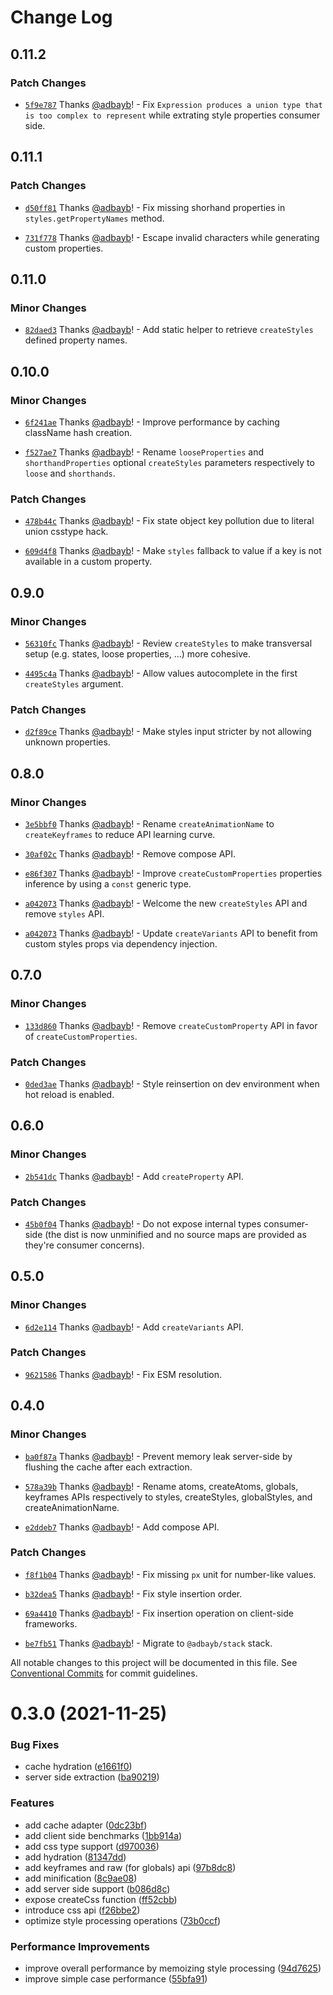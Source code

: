 # Change Log

## 0.11.2

### Patch Changes

- [`5f9e787`](https://github.com/adbayb/coulis/commit/5f9e787a1e2dcce61964e5adabcbb843b3b4b5ce) Thanks [@adbayb](https://github.com/adbayb)! - Fix `Expression produces a union type that is too complex to represent` while extrating style properties consumer side.

## 0.11.1

### Patch Changes

- [`d50ff81`](https://github.com/adbayb/coulis/commit/d50ff8121fcb7e74201a578dd4890590d1468ad4) Thanks [@adbayb](https://github.com/adbayb)! - Fix missing shorhand properties in `styles.getPropertyNames` method.

- [`731f778`](https://github.com/adbayb/coulis/commit/731f77825a1a9853c61735de8dd91cb16705c619) Thanks [@adbayb](https://github.com/adbayb)! - Escape invalid characters while generating custom properties.

## 0.11.0

### Minor Changes

- [`82daed3`](https://github.com/adbayb/coulis/commit/82daed3bd650ba23bc3e07f089208e01d77fe30b) Thanks [@adbayb](https://github.com/adbayb)! - Add static helper to retrieve `createStyles` defined property names.

## 0.10.0

### Minor Changes

- [`6f241ae`](https://github.com/adbayb/coulis/commit/6f241ae6e3e40e81825f5635494636a4247a609a) Thanks [@adbayb](https://github.com/adbayb)! - Improve performance by caching className hash creation.

- [`f527ae7`](https://github.com/adbayb/coulis/commit/f527ae7bc52262ffcd03aeb8b29de5eb68773e1b) Thanks [@adbayb](https://github.com/adbayb)! - Rename `looseProperties` and `shorthandProperties` optional `createStyles` parameters respectively to `loose` and `shorthands`.

### Patch Changes

- [`478b44c`](https://github.com/adbayb/coulis/commit/478b44cbab86a8dd5dc5cfa9bf6ffb89e49ac998) Thanks [@adbayb](https://github.com/adbayb)! - Fix state object key pollution due to literal union csstype hack.

- [`609d4f8`](https://github.com/adbayb/coulis/commit/609d4f8a18733639e42ebd3bd8197886dfbcf0b0) Thanks [@adbayb](https://github.com/adbayb)! - Make `styles` fallback to value if a key is not available in a custom property.

## 0.9.0

### Minor Changes

- [`56310fc`](https://github.com/adbayb/coulis/commit/56310fc381ed316da9418d1e4bb8e734e2190d75) Thanks [@adbayb](https://github.com/adbayb)! - Review `createStyles` to make transversal setup (e.g. states, loose properties, ...) more cohesive.

- [`4495c4a`](https://github.com/adbayb/coulis/commit/4495c4a9ab67a15202ca9bcd934903a927a68298) Thanks [@adbayb](https://github.com/adbayb)! - Allow values autocomplete in the first `createStyles` argument.

### Patch Changes

- [`d2f89ce`](https://github.com/adbayb/coulis/commit/d2f89cedcdce50019fe714ea558b2cbf3395f3e5) Thanks [@adbayb](https://github.com/adbayb)! - Make styles input stricter by not allowing unknown properties.

## 0.8.0

### Minor Changes

- [`3e5bbf0`](https://github.com/adbayb/coulis/commit/3e5bbf0a19d8dd8a800ec120c0db0d542538ce58) Thanks [@adbayb](https://github.com/adbayb)! - Rename `createAnimationName` to `createKeyframes` to reduce API learning curve.

- [`30af02c`](https://github.com/adbayb/coulis/commit/30af02c21e8c5bae179b7b8356663932ed348a55) Thanks [@adbayb](https://github.com/adbayb)! - Remove compose API.

- [`e86f307`](https://github.com/adbayb/coulis/commit/e86f307959b17cf44d861d17cb76d9d92d1fddaa) Thanks [@adbayb](https://github.com/adbayb)! - Improve `createCustomProperties` properties inference by using a `const` generic type.

- [`a042073`](https://github.com/adbayb/coulis/commit/a04207353a35f7503b793974ad8016c2ed2a394c) Thanks [@adbayb](https://github.com/adbayb)! - Welcome the new `createStyles` API and remove `styles` API.

- [`a042073`](https://github.com/adbayb/coulis/commit/a04207353a35f7503b793974ad8016c2ed2a394c) Thanks [@adbayb](https://github.com/adbayb)! - Update `createVariants` API to benefit from custom styles props via dependency injection.

## 0.7.0

### Minor Changes

- [`133d860`](https://github.com/adbayb/coulis/commit/133d860ceac1f6b29afa69554e9dc9c979951a0f) Thanks [@adbayb](https://github.com/adbayb)! - Remove `createCustomProperty` API in favor of `createCustomProperties`.

### Patch Changes

- [`0ded3ae`](https://github.com/adbayb/coulis/commit/0ded3aec64ee75c4cc7411137735db49d2c9ef77) Thanks [@adbayb](https://github.com/adbayb)! - Style reinsertion on dev environment when hot reload is enabled.

## 0.6.0

### Minor Changes

- [`2b541dc`](https://github.com/adbayb/coulis/commit/2b541dc5d26c473d4b9ac40744f8078e09980741) Thanks [@adbayb](https://github.com/adbayb)! - Add `createProperty` API.

### Patch Changes

- [`45b0f04`](https://github.com/adbayb/coulis/commit/45b0f04b25c1b8d7c7d54bae6bb662a5f26a1205) Thanks [@adbayb](https://github.com/adbayb)! - Do not expose internal types consumer-side (the dist is now unminified and no source maps are provided as they're consumer concerns).

## 0.5.0

### Minor Changes

- [`6d2e114`](https://github.com/adbayb/coulis/commit/6d2e1147bc4dfc1af6876d6500d348b82cfb6cae) Thanks [@adbayb](https://github.com/adbayb)! - Add `createVariants` API.

### Patch Changes

- [`9621586`](https://github.com/adbayb/coulis/commit/9621586d014cc036821347396e0f16e39919425e) Thanks [@adbayb](https://github.com/adbayb)! - Fix ESM resolution.

## 0.4.0

### Minor Changes

- [`ba0f87a`](https://github.com/adbayb/coulis/commit/ba0f87a4df10eb60d78d654703a84d49f75b0237) Thanks [@adbayb](https://github.com/adbayb)! - Prevent memory leak server-side by flushing the cache after each extraction.

- [`578a39b`](https://github.com/adbayb/coulis/commit/578a39ba112f10edd10034ff9272bf2e9ec9c939) Thanks [@adbayb](https://github.com/adbayb)! - Rename atoms, createAtoms, globals, keyframes APIs respectively to styles, createStyles, globalStyles, and createAnimationName.

- [`e2ddeb7`](https://github.com/adbayb/coulis/commit/e2ddeb7ec0369a9dd3fc1bd0486aa2a833299364) Thanks [@adbayb](https://github.com/adbayb)! - Add compose API.

### Patch Changes

- [`f8f1b04`](https://github.com/adbayb/coulis/commit/f8f1b048e5de5a637541b9c9af57a383e55b49c8) Thanks [@adbayb](https://github.com/adbayb)! - Fix missing `px` unit for number-like values.

- [`b32dea5`](https://github.com/adbayb/coulis/commit/b32dea56e2e29a3a0019eb707bc0c8f4ebaea4d8) Thanks [@adbayb](https://github.com/adbayb)! - Fix style insertion order.

- [`69a4410`](https://github.com/adbayb/coulis/commit/69a44106fdde91760e3f264ed2b8b4420c8bcc1e) Thanks [@adbayb](https://github.com/adbayb)! - Fix insertion operation on client-side frameworks.

- [`be7fb51`](https://github.com/adbayb/coulis/commit/be7fb51e63caff2429ce4a556a052273b444d25c) Thanks [@adbayb](https://github.com/adbayb)! - Migrate to `@adbayb/stack` stack.

All notable changes to this project will be documented in this file.
See [Conventional Commits](https://conventionalcommits.org) for commit guidelines.

# 0.3.0 (2021-11-25)

### Bug Fixes

- cache hydration ([e1661f0](https://github.com/adbayb/coulis/commit/e1661f0b0d9690a8d4c388432f8dfc1731f1006e))
- server side extraction ([ba90219](https://github.com/adbayb/coulis/commit/ba9021978c3e4ab88e5abe1f260945d8d2a6b223))

### Features

- add cache adapter ([0dc23bf](https://github.com/adbayb/coulis/commit/0dc23bfe0a88ca3e71ee8e2c41bc17fdfd828ffd))
- add client side benchmarks ([1bb914a](https://github.com/adbayb/coulis/commit/1bb914a8976bb874fd5fab9b2c39d61d2520e7ba))
- add css type support ([d970036](https://github.com/adbayb/coulis/commit/d9700367ac5bcb876537b6b89c75c66d26e76fec))
- add hydration ([81347dd](https://github.com/adbayb/coulis/commit/81347dd5f4249f12e6fcfbb58f3132c001d51b15))
- add keyframes and raw (for globals) api ([97b8dc8](https://github.com/adbayb/coulis/commit/97b8dc80c2c30c5b624c374830182504f0f35710))
- add minification ([8c9ae08](https://github.com/adbayb/coulis/commit/8c9ae08eebaa21337ab0f2e326b78d1c509b7d75))
- add server side support ([b086d8c](https://github.com/adbayb/coulis/commit/b086d8c154e6e8e9d9a6541a2e4fe367ad46dece))
- expose createCss function ([ff52cbb](https://github.com/adbayb/coulis/commit/ff52cbbbdfb456f2f11d2a22f5c2adf5e1f04ae1))
- introduce css api ([f26bbe2](https://github.com/adbayb/coulis/commit/f26bbe2760cdd4a0402769fb39f9a0c34db435ee))
- optimize style processing operations ([73b0ccf](https://github.com/adbayb/coulis/commit/73b0ccfb71982d387c1f8e832fc5dba0743c1ac7))

### Performance Improvements

- improve overall performance by memoizing style processing ([94d7625](https://github.com/adbayb/coulis/commit/94d7625cc6ed73f7e8d5b227d3f6c6d566c64ec8))
- improve simple case performance ([55bfa91](https://github.com/adbayb/coulis/commit/55bfa915480770c6198c1b80fdeb8eb3e267f09d))
